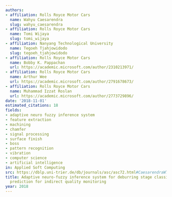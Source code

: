 ```yaml
---
authors:
- affiliation: Rolls Royce Motor Cars
  name: Wahyu Caesarendra
  slug: wahyu_caesarendra
- affiliation: Rolls Royce Motor Cars
  name: Tomi Wijaya
  slug: tomi_wijaya
- affiliation: Nanyang Technological University
  name: Tegoeh Tjahjowidodo
  slug: tegoeh_tjahjowidodo
- affiliation: Rolls Royce Motor Cars
  name: Bobby K. Pappachan
  url: https://academic.microsoft.com/author/2310213971/
- affiliation: Rolls Royce Motor Cars
  name: Arthur Wee
  url: https://academic.microsoft.com/author/2791678673/
- affiliation: Rolls Royce Motor Cars
  name: Muhammad Izzat Roslan
  url: https://academic.microsoft.com/author/2773729896/
date: '2018-11-01'
estimated_citations: 18
fields:
- adaptive neuro fuzzy inference system
- feature extraction
- machining
- chamfer
- signal processing
- surface finish
- boss
- pattern recognition
- vibration
- computer science
- artificial intelligence
in: Applied Soft Computing
src: https://dblp.uni-trier.de/db/journals/asc/asc72.html#CaesarendraWTPW18
title: Adaptive neuro-fuzzy inference system for deburring stage classification and
  prediction for indirect quality monitoring
year: 2018
---
```

